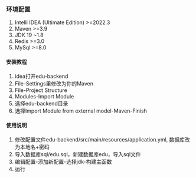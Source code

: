 ### 环境配置
1. lntelli IDEA (Ultimate Edition)  >=2022.3
2. Maven >=3.9
3. JDK 19 ~1.8
4. Redis  >=3.0
5. MySql >=8.0

#### 安装教程

1. idea打开edu-backend
2. File-Settings里修改为你的Maven
3. File-Project Structure
4. Modules-Import Module
5. 选择edu-backend目录
6. 选择Import Module from external model-Maven-Finish

#### 使用说明

1. 修改配置文件edu-backend/src/main/resources/application.yml,   数据库改为本地名+密码
2. 导入数据库sql/edu.sql，新建数据库edu，导入sql文件
3. 编辑配置-添加新配置-选择jdk-构建主函数
4. 运行


